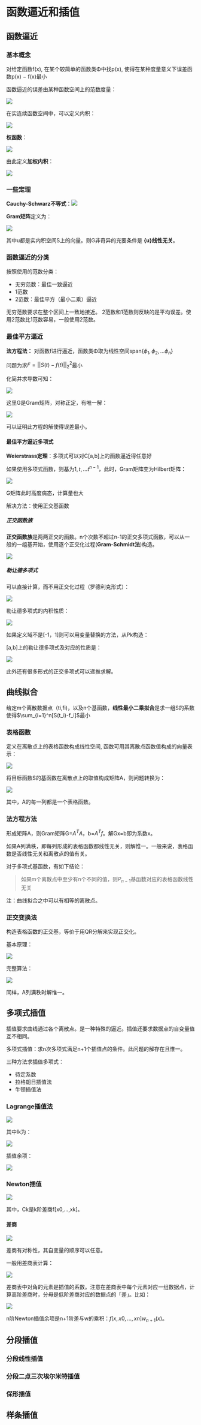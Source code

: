 # 函数逼近和插值

## 函数逼近

### 基本概念

对给定函数f(x), 在某个较简单的函数类Φ中找p(x), 使得在某种度量意义下误差函数p(x) − f(x)最小

函数逼近的误差由某种函数空间上的范数度量：

![](_v_images/20200429111722675_1394446855.png)

在实连续函数空间中，可以定义内积：

![](_v_images/20200429111844981_616706137.png)

**权函数**：

![](_v_images/20200429113313455_429905608.png)

由此定义**加权内积**：

![](_v_images/20200429113407315_839122807.png)

### 一些定理

**Cauchy-Schwarz不等式**：![](_v_images/20200429112043309_603624413.png)

**Gram矩阵**定义为：

![](_v_images/20200429112224826_495917427.png)

其中u都是实内积空间S上的向量。则G非奇异的充要条件是 **{u}线性无关**。

### 函数逼近的分类

按照使用的范数分类：
- 无穷范数：最佳一致逼近
- 1范数
- 2范数：最佳平方（最小二乘）逼近

无穷范数要求在整个区间上一致地接近。 2范数和1范数则反映的是平均误差。使用2范数比1范数容易，一般使用2范数。

### 最佳平方逼近

**法方程法：**
对函数f进行逼近，函数类Φ取为线性空间span{$\phi_1,\phi_2,...\phi_n$}

问题为求$F=||S(t)-f(t)||_2^2$最小

化简并求导数可知：

![](_v_images/20200429114142979_1607950630.png)

这里G是Gram矩阵，对称正定，有唯一解：

![](_v_images/20200429114552965_883407209.png)

可以证明此方程的解使得误差最小。

#### 最佳平方逼近多项式

**Weierstrass定理**：多项式可以对C[a,b]上的函数逼近得任意好

如果使用多项式函数，则基为$1,t,...t^{n-1}$，此时，Gram矩阵变为Hilbert矩阵：

![](_v_images/20200429115713168_366607160.png)

G矩阵此时高度病态，计算量也大

解决方法：使用正交基函数

##### 正交函数族

**正交函数族**是两两正交的函数。n个次数不超过n-1的正交多项式函数，可以从一般的一组基开始，使用逐个正交化过程(**Gram-Schmidt法**)构造。

![](_v_images/20200429120027895_1228969080.png)

##### 勒让德多项式

可以直接计算，而不用正交化过程（罗德利克形式）：

![](_v_images/20200429120504395_1478195952.png)

勒让德多项式的内积性质：

![](_v_images/20200511132234525_149403578.png)

如果定义域不是[-1，1]则可以用变量替换的方法，从Pk构造：

[a,b]上的勒让德多项式及对应的性质是：

![](_v_images/20200511132331549_610027012.png)

此外还有很多形式的正交多项式可以递推求解。

## 曲线拟合

给定m个离散数据点（ti,fi)，以及n个基函数，**线性最小二乘拟合**是求一组S的系数使得$\sum_{i=1}^n[S(t_i)-f_i]$最小

### 表格函数

定义在离散点上的表格函数构成线性空间, 函数可用其离散点函数值构成的向量表示：

![](_v_images/20200511131608135_574146112.png)

将目标函数S的基函数在离散点上的取值构成矩阵A，则问题转换为：

![](_v_images/20200511131745154_1330507817.png)

其中，A的每一列都是一个表格函数。

### 法方程方法

形成矩阵A，则Gram矩阵G=$A^TA$，b=$A^Tf$。解Gx=b即为系数x。

如果A列满秩，即每列形成的表格函数都线性无关，则解惟一。一般来说，表格函数是否线性无关和离散点的值有关。

对于多项式基函数，有如下结论：

> 如果m个离散点中至少有n个不同的值，则$P_{n-1}$基函数对应的表格函数线性无关

注：曲线拟合之中可以有相等的离散点。

### 正交变换法

构造表格函数的正交基，等价于用QR分解来实现正交化。

基本原理：

![](_v_images/20200511152033187_318128588.png)

完整算法：

![](_v_images/20200511152645065_1876995298.png)

同样，A列满秩时解惟一。

## 多项式插值

插值要求曲线通过各个离散点。是一种特殊的逼近。插值还要求数据点的自变量值互不相同。

多项式插值：求n次多项式满足n+1个插值点的条件。此问题的解存在且惟一。

三种方法求插值多项式：
- 待定系数
- 拉格朗日插值法
- 牛顿插值法

### Lagrange插值法

![](_v_images/20200511153526999_2104962828.png)

其中lk为：

![](_v_images/20200511153540986_471912583.png)

插值余项：

![](_v_images/20200511153705724_1333250264.png)

### Newton插值

![](_v_images/20200511154416602_1533560248.png)

其中，Ck是k阶差商f[x0,...,xk]。

#### 差商

![](_v_images/20200511154505322_577935471.png)

差商有对称性，其自变量的顺序可以任意。

一般用差商表计算：

![](_v_images/20200511154603057_1710546111.png)

差商表中对角的元素是插值的系数。注意在差商表中每个元素对应一组数据点，计算高阶差商时，分母是低阶差商对应的数据点的「差」。比如：

![](_v_images/20200511154833942_1172580578.png)

n阶Newton插值余项是n+1阶差与w的乘积：$f[x,x0,...,xn]w_{n+1}(x)$。

## 分段插值

### 分段线性插值

### 分段二点三次埃尔米特插值

### 保形插值

## 样条插值